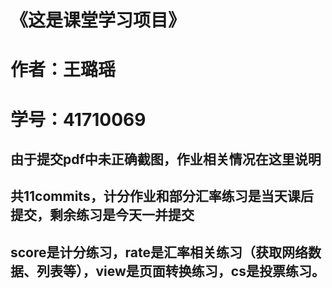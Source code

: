 《这是课堂学习项目》
==== 
作者：王璐瑶
==== 
学号：41710069
==== 
由于提交pdf中未正确截图，作业相关情况在这里说明
------- 
共11commits，计分作业和部分汇率练习是当天课后提交，剩余练习是今天一并提交
------- 
score是计分练习，rate是汇率相关练习（获取网络数据、列表等），view是页面转换练习，cs是投票练习。
------- 

